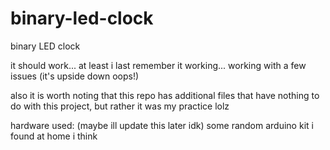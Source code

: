 # binary-led-clock
binary LED clock

it should work... at least i last remember it working... working with a few issues (it's upside down oops!)

also it is worth noting that this repo has additional files that have nothing to do with this project, but rather it was my practice lolz

hardware used: (maybe ill update this later idk) some random arduino kit i found at home i think
